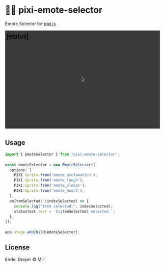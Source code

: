# 💬😜 pixi-emote-selector

Emote Selector for [pixi.js](https://github.com/pixijs/pixi.js)

<img src="screenshot.gif?raw=1" />

## Usage

```typescript
import { EmoteSelector } from "pixi-emote-selector";

const emoteSelector = new EmoteSelector({
  options: [
    PIXI.Sprite.from('emote_exclamation'),
    PIXI.Sprite.from('emote_laugh'),
    PIXI.Sprite.from('emote_sleeps'),
    PIXI.Sprite.from('emote_heart'),
  ],
  onItemSelected: (indexSelected) => {
    console.log("Item selected:", indexSelected);
    statusText.text = `${itemSelected} selected.`;
  },
});

app.stage.addChild(emoteSelector);
```

## License

Endel Dreyer © MIT
